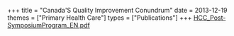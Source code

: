 +++
title = "Canada'S Quality Improvement Conundrum"
date = 2013-12-19
themes = ["Primary Health Care"]
types = ["Publications"]
+++
[HCC_Post-SymposiumProgram_EN.pdf](/files/HCC_Post-SymposiumProgram_EN.pdf)
